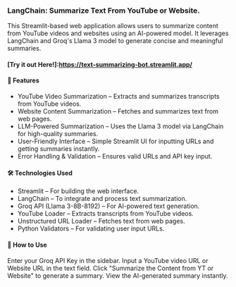 ### LangChain: Summarize Text From YouTube or Website.
This Streamlit-based web application allows users to summarize content from YouTube videos and websites using an AI-powered model. It leverages LangChain and Groq's Llama 3 model to generate concise and meaningful summaries.
#### [Try it out Here!]:https://text-summarizing-bot.streamlit.app/

#### 🚀 Features
- YouTube Video Summarization – Extracts and summarizes transcripts from YouTube videos.
- Website Content Summarization – Fetches and summarizes text from web pages.
- LLM-Powered Summarization – Uses the Llama 3 model via LangChain for high-quality summaries.
- User-Friendly Interface – Simple Streamlit UI for inputting URLs and getting summaries instantly.
- Error Handling & Validation – Ensures valid URLs and API key input.

#### 🛠️ Technologies Used
- Streamlit – For building the web interface.
- LangChain – To integrate and process text summarization.
- Groq API (Llama 3-8B-8192) – For AI-powered text generation.
- YouTube Loader – Extracts transcripts from YouTube videos.
- Unstructured URL Loader – Fetches text from web pages.
- Python Validators – For validating user input URLs.

#### 📖 How to Use
Enter your Groq API Key in the sidebar.
Input a YouTube video URL or Website URL in the text field.
Click "Summarize the Content from YT or Website" to generate a summary.
View the AI-generated summary instantly.
